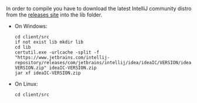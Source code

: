 In order to compile you have to download the latest IntelliJ community distro from the [releases site](https://www.jetbrains.com/intellij-repository/releases) into the lib folder.


* On Windows:
  ```
  cd client/src
  if not exist lib mkdir lib
  cd lib
  certutil.exe -urlcache -split -f "https://www.jetbrains.com/intellij-repository/releases/com/jetbrains/intellij/idea/ideaIC/VERSION/ideaIC-VERSION.zip" ideaIC-VERSION.zip
  jar xf ideaIC-VERSION.zip
  ```
* On Linux:
  ```
  cd client/src
  ```